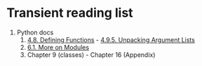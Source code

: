 # Transient reading list
1. Python docs
	1. [4.8. Defining Functions](https://docs.python.org/3/tutorial/controlflow.html#defining-functions) - [4.9.5. Unpacking Argument Lists](https://docs.python.org/3/tutorial/controlflow.html#unpacking-argument-lists)
	2. [6.1. More on Modules](https://docs.python.org/3/tutorial/modules.html#more-on-modules)
	3. Chapter 9 (classes) - Chapter 16 (Appendix)
